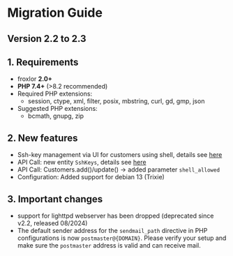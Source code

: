 # Migration Guide

## Version 2.2 to 2.3

## 1. Requirements

* froxlor **2.0+**
* **PHP 7.4+** (>8.2 recommended)
* Required PHP extensions:
    * session, ctype, xml, filter, posix, mbstring, curl, gd, gmp, json
* Suggested PHP extensions:
    * bcmath, gnupg, zip

## 2. New features

- Ssh-key management via UI for customers using shell, details see [here](../../user-guide/ssh-keys/)
- API Call: new entity `SshKeys`, details see [here](../../api-guide/commands/sshkeys.html)
- API Call: Customers.add()/update() -> added parameter `shell_allowed`
- Configuration: Added support for debian 13 (Trixie)

## 3. Important changes

- support for lighttpd webserver has been dropped (deprecated since v2.2, released 08/2024)
- The default sender address for the `sendmail_path` directive in PHP configurations is now `postmaster@{DOMAIN}`. Please verify your setup and make sure the `postmaster` address is valid and can receive mail.


